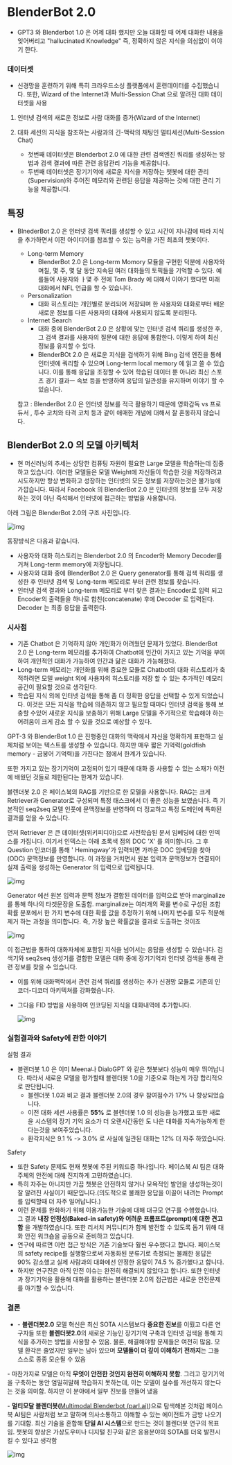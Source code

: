 # BlenderBot 2.0

* GPT3 와 Blenderbot 1.0 은 어제 대화 했지만 오늘 대화할 때 어제 대화한 내용을 잊어버리고 "hallucinated Knowledge" 즉, 정확하지 않은 지식을 의심없이 이야기 한다.

### 데이터셋

* 신경망을 훈련하기 위해 특히 크라우드소싱 플랫폼에서 훈련데이터를 수집했습니다. 또한, Wizard of the Internet과 Multi-Session Chat 으로 알려진 대화 데이터셋을 사용

1. 인터넷 검색의 새로운 정보로 사람 대화를 증가(Wizard of the Internet)
2. 대화 세션의 지식을 참조하는 사람과의 긴-맥락의 채팅인 멀티세션(Multi-Session Chat)

    * 첫번째 데이터셋은 Blenderbot 2.0 에 대한 관련 검색엔진 쿼리를 생성하는 방법과 검색 결과에 따른 관련 응답관리 기능을 제공합니다.
    * 두번째 데이터셋은 장기기억에 새로운 지식을 저장하는 챗봇에 대한 관리(Supervision)와 주어진 메모리와 관련된 응답을 제공하는 것에 대한 관리 기능을 제공합니다.

## 특징

* BlnederBot 2.0 은 인터넷 검색 쿼리를 생성할 수 있고 시간이 지나감에 따라 지식을 추가하면서 이전 아이디어를 참조할 수 있는 능력을 가진 최초의 챗봇이다.

    * Long-term Memory
        * BlenderBot 2.0 은 Long-term Momory 모듈을 구현한 덕분에 사용자와 며칠, 몇 주, 몇 달 동안 지속된 여러 대화들의 토픽들을 기억할 수 있다. 예를들어 사용자와 ㅏ몇 주
          전에 Tom Brady 에 대해서 이야기 했다면 미래 대화에서 NFL 언급을 할 수 있습니다.
    * Personalization
        * 대화 히스토리는 개인별로 분리되어 저장되며 한 사용자와 대화로부터 배운 새로운 정보를 다른 사용자의 대화에 사용되지 않도록 분리된다.
    * Internet Search
        * 대화 중에 BlenderBot 2.0 은 상황에 맞는 인터넷 검색 쿼리를 생성한 후, 그 검색 결과를 사용자의 질문에 대한 응답에 통합한다. 이렇게 하여 최신 정보를 유지할 수 있다.
        * BlenderBOt 2.0 은 새로운 지식을 검색하기 위해 Bing 검색 엔진을 통해 인터넷에 쿼리할 수 있으며 Long-term local memory 에 읽고 쓸 수 있습니다. 이를 통해 응답을
          조정할 수 있어 학습된 데이터 뿐 아니라 최신 스포츠 경기 결과ㅡ 속보 등을 반영하여 응답의 일관성을 유지하며 이야기 할 수 있습니다.

  참고 : BlenderBot 2.0 은 인터넷 정보를 적극 활용하기 때문에 영화감독 vs 프로듀서 , 투수 코치와 타격 코치 등과 같이 애매한 개념에 대해서 잘 혼동하지 않습니다.

## BlenderBot 2.0 의 모델 아키텍처

* 현 머신러닝의 추세는 상당한 컴퓨팅 자원이 필요한 Large 모델을 학습하는데 집중하고 있습니다. 이러한 모델들은 모델 Weight에 자신들이 학습한 것을 저장하려고 시도하지만 항상 변화하고 성장하는 인터넷의
  모든 정보를 저장하는것은 불가능에 가깝습니다. 따라서 Facebook 의 BlenderBot 2.0 은 인터넷의 정보를 모두 저장하는 것이 아닌 즉석해서 인터넷에 접근하는 방법을 사용합니다.

아래 그림은 BlenderBot 2.0의 구조 사진입니다.

![img](https://miro.medium.com/max/1400/0*A2FKdwuBj57TMFdt)

동장방식은 다음과 같습니다.

* 사용자와 대화 히스토리는 Blenderbot 2.0 의 Encoder와 Memory Decoder를 거쳐 Long-term memory에 저장됩니다.
* 사용자와 대화 중에 BlenderBot 2.0 은 Query generator를 통해 검색 쿼리를 생성한 후 인터넷 검색 및 Long-term 메모리로 부터 관련 정보를 찾습니다.
* 인터넷 검색 결과와 Long-term 메모리로 부터 찾은 결과는 Encoder로 입력 되고 Encoder의 출력들을 하나로 합친(concatenate) 후에 Decoder 로 입력된다. Decoder 는 최종
  응답을 출력한다.

### 시사점

* 기존 Chatbot 은 기억하지 않아 개인화가 어려웠던 문제가 있었다. BlenderBot 2.0 은 Long-term 메모리를 추가하여 Chatbot에 인간이 가지고 있는 기억을 부여하여 개인적인 대화가
  가능하여 인간과 닮은 대화가 가능해졌다.
* Long-term 메모리는 개인화를 위해 중요한 모듈로 Chatbot의 대화 히스토리가 축적하려면 모델 weight 외에 사용자의 히스토리를 저장 할 수 있는 추가적인 메모리 공간이 필요할 것으로 생각된다.
* 학습된 지식 외에 인터넷 검색을 통해 좀 더 정확한 응답을 선택할 수 있게 되었습니다. 이것은 모든 지식을 학습에 의존하지 않고 필요할 때마다 인터넷 검색을 통해 보충할 수있어 새로운 지식을 보충하기 위해
  Large 모델을 주기적으로 학습해야 하는 어려움이 크게 감소 할 수 있을 것으로 예상할 수 있다.

GPT-3 와 BlenderBot 1.0 은 진행중인 대화의 맥락에서 자신을 명확하게 표현하고 실제처럼 보이는 텍스트를 생성할 수 있습니다. 하지만 매우 짧은 기억력(goldfish memory - 금붕어 기억력)을
가진다는 점에서 한계가 있습니다.

또한 가지고 있는 장기기억이 고정되어 있기 때문에 대화 중 사용할 수 있는 소재가 이전에 배웠던 것들로 제한된다는 한계가 있습니다.

블렌더봇 2.0 은 페이스북의 RAG를 기반으로 한 모델을 사용합니다. RAG는 크게 Retriever과 Generator로 구성되며 특정 태스크에서 더 좋은 성능을 보였습니다. 즉 기본적인 seq2seq 모델
인풋에 문맥정보를 반영하여 더 정교하고 특정 도메인에 특화된 결과를 얻을 수 있습니다.

먼저 Retriever 은 큰 데이터셋(위키피디아)으로 사전학습된 문서 임베딩에 대한 인덱스를 가집니다. 여기서 인덱스는 아래 초록색 점의 DOC 'X' 를 의미합니다. 그 후 Question 인코더를 통해 '
Hemingway'가 입력되면 가까운 DOC 임베딩을 찾아 (ODC) 문맥정보를 만영합니다. 이 과정을 거치면서 원본 입력과 문맥정보가 연결되어 실제 출력을 생성하는 Generator 의 입력으로 입력됩니다.

![img](https://postfiles.pstatic.net/MjAyMTA3MjFfOTcg/MDAxNjI2ODQ1Nzk0NTg5.s4YGprsIR2rbZJrokyygu3FrgScC5lHfkPXUh4Sn3EIg.kq1NQ9m6AUhben1qOimWC0Km3hwpXJ76vBIKaFfMIlwg.PNG.dh0985/image.png?type=w773)

Generator 에선 원본 입력과 문맥 정보가 결합된 데이터를 입력으로 받아 marginalize 를 통해 하나의 타겟문장을 도출함. marginalize는 여러개의 확룰 변수로 구성된 조합 확률 분포에서 한 가지
변수에 대한 확률 값을 추정하기 위해 나머지 변수를 모두 적분해 제거 하는 과정을 의미합니다. 즉, 가장 높은 확률값을 결과로 도출하는 것이죠

![img](https://postfiles.pstatic.net/MjAyMTA3MjFfMjcz/MDAxNjI2ODQ1ODE3NjMz.9sh80QlG6rLyukO_6x4i0Ys-Q0-rw8-Vdhfo_pesJV4g.p3q4SylhvFaQmJHbDAHWwSo9tehxZfiwRGqftqmSRa0g.PNG.dh0985/image.png?type=w773)

이 접근법을 통하여 대화자체에 포함된 지식을 넘어서는 응답을 생성할 수 있습니다. 검색기와 seq2seq 생성기를 결합한 모델은 대화 중에 장기기억과 인터넷 검색을 통해 관련 정보를 찾을 수 있습니다.

* 이를 위해 대화맥락에서 관련 검색 쿼리를 생성하는 추가 신경망 모듈로 기존의 인코더-디코더 아키텍쳐를 강화했습니다.

* 그다음 FID 방법을 사용하여 인코딩된 지식을 대화내역에 추가합니다.

  ![img](https://postfiles.pstatic.net/MjAyMTA3MjFfMzMg/MDAxNjI2ODQ1ODQwNDM2.tKEiwxOWEG9gHmcSLrBhMJKLc6uRY23tPxrAERMvTvgg.MtQyHLLHIsEF61JiUOHJ_--uaj5tSmi9smX9kJ9MHCog.PNG.dh0985/image.png?type=w773)

### 실험결과와 Safety에 관한 이야기

실험 결과

- 블렌더봇 1.0 은 이미 Meena나 DialoGPT 와 같은 챗봇보다 성능이 매우 뛰어납니다. 따라서 새로운 모델을 평가할때 블렌더봇 1.0을 기준으로 하는게 가장 합리적으로 판단됩니다.
    - 블렌더봇 1.0과 비교 결과 블렌더봇 2.0의 경우 참여점수가 17% 나 향상되었습니다.
    - 이전 대화 세션 사용률은 __55%__ 로 블렌더봇 1.0 의 성능을 능가했고 또한 새로윤 시스템의 장기 기억 요소가 더 오랜시간동안 도 나은 대화를 지속가능하게 한다는것을 보여주었습니다.
    - 환각지식은 9.1 % -> 3.0% 로 사실에 일관된 대화는 12% 더 자주 하였습니다.

Safety

* 또한 Safety 문제도 현재 챗봇에 주된 키워드중 하나입니다. 페이스북 AI 팀은 대화주체의 안전에 대해 진지하게 고민하였습니다.
* 특히 자주는 아니지만 가끔 챗봇은 안전하지 않거나 모욕적인 발언을 생성하는것이 잘 알려진 사실이기 때문입니다.(의도적으로 불쾌한 응답을 이끌어 내려는 Prompt 를 입력할때 더 자주 일어납니다.)
* 이런 문제를 완화하기 위해 이용가능한 기술에 대해 대규모 연구를 수행했습니다. 그 결과 __내장 안정성(Baked-in safety)와 어려운 프롬프트(prompt)에 대한 견고함__ 을 개발하였습니다. 또한
  리서치 커뮤니티가 함께 발전할 수 있도록 돕기 위해 대화 안전 워크숍을 공동으로 준비하고 있습니다.
* 연구에 따르면 이런 접근 방식은 기존 기술보다 훨씬 우수했다고 합니다. 페이스북의 safety recipe를 실행함으로써 자동화된 분류기로 측정되는 불쾌한 응답은 90% 감소했고 실제 사람과의 대화에선 안정한
  응답이 74.5 % 증가했다고 합니다.
* 하지만 연구진은 아직 안전 이슈는 완전히 해결되지 않았다고 합니다. 또한 인터넷과 장기기억을 활용해 대화를 활용하는 블렌더봇 2.0의 접근법은 새로운 안전문제를 야기할 수 있습니다.

### 결론

- \- **블렌더봇2.0** 모델 혁신은 최신 SOTA 시스템보다 **중요한 진보**를 이뤘고 다른 연구자들 또한 **블렌더봇2.0**의 새로운 기능인 장기기억 구축과 인터넷 검색을 통해 지식을 추가하는 방법을
  사용할 수 있음. 물론, 해결해야할 문제들은 여전히 많음. 모델 환각은 줄었지만 일부는 남아 있으며 **모델들이 더 깊이 이해하기 전까지**는 그들 스스로 종종 모순될 수 있음

\- 마찬가지로 모델은 아직 **무엇이 안전한 것인지 완전히 이해하지 못함**. 그리고 장기기억을 구축하는 동안 엄밀히말해 학습하지 못하는데, 이는 모델이 실수를 개선하지 않는다는 것을 의미함. 하지만 이 분야에서
일부 진보를 만들어 냈음

\- **멀티모달
블렌더봇(**[Multimodal Blenderbot (parl.ai)](https://parl.ai/projects/multimodal_blenderbot/?fbclid=IwAR36rjWCcS5VtLuaxcfL6YOjhMuvMpaK0hgYcl1R__HHpxD1ZnYnP8YNbtc))으로
탐색해본 것처럼 페이스북 AI팀은 사람처럼 보고 말하며 의사소통하고 이해할 수 있는 에이전트가 금방 나오기를 기대함. 최신 기술을 혼합해 **단일 AI 시스템**으로 만드는 것이 블렌더봇 연구의 목표임. 챗봇의
향상은 가상도우미나 디지털 친구와 같은 응용분야의 SOTA를 더욱 발전시킬 수 있다고 생각함

![img](https://postfiles.pstatic.net/MjAyMTA3MjFfMTc3/MDAxNjI2ODQ5NDQzMTU2.P9bIIs2bDmbishrne4QPo6afYASw-Uv_TXyxszk37IYg.ADIUFcQZqtrtNnBjSXNq8cwhHEblKmOuzvW-KndXhIEg.PNG.dh0985/image.png?type=w773)
